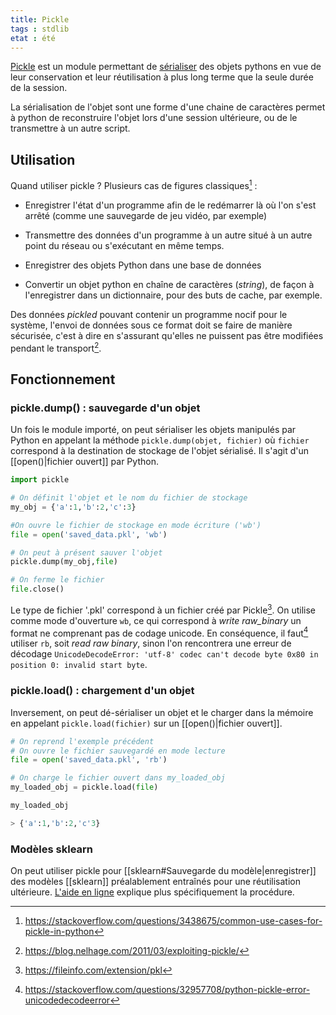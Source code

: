 ```yaml
---
title: Pickle
tags : stdlib
etat : été
---
```

[Pickle](https://docs.python.org/3/library/pickle.html)  est un module permettant de [sérialiser](https://fr.wikipedia.org/wiki/S%C3%A9rialisation) des objets pythons en vue de leur conservation et leur réutilisation à plus long terme que la seule durée de la session. 

La sérialisation de l'objet sont une forme d'une chaine de caractères permet à python de reconstruire l'objet lors d'une session ultérieure, ou de le transmettre à un autre script.

## Utilisation

Quand utiliser pickle ? Plusieurs cas de figures classiques[^1] :

- Enregistrer l'état d'un programme afin de le redémarrer là où l'on s'est arrêté (comme une sauvegarde de jeu vidéo, par exemple)

- Transmettre des données d'un programme à un autre situé à un autre point du réseau ou s'exécutant en même temps.
- Enregistrer des objets Python dans une base de données
- Convertir un objet python en chaîne de caractères (*string*), de façon à l'enregistrer dans un dictionnaire, pour des buts de cache, par exemple.

Des données *pickled* pouvant contenir un programme nocif pour le système, l'envoi de données sous ce format doit se faire de manière sécurisée, c'est à dire en s'assurant qu'elles ne puissent pas être modifiées pendant le transport[^2].

[^1]:https://stackoverflow.com/questions/3438675/common-use-cases-for-pickle-in-python
[^2]:https://blog.nelhage.com/2011/03/exploiting-pickle/
## Fonctionnement

### pickle.dump() : sauvegarde d'un objet

Un fois le module importé, on peut sérialiser les objets manipulés par Python en appelant la méthode `pickle.dump(objet, fichier)` où `fichier` correspond à la destination de stockage de l'objet sérialisé. Il s'agit d'un [[open()|fichier ouvert]] par Python.

```python
import pickle

# On définit l'objet et le nom du fichier de stockage
my_obj = {'a':1,'b':2,'c':3}

#On ouvre le fichier de stockage en mode écriture ('wb')
file = open('saved_data.pkl', 'wb')

# On peut à présent sauver l'objet
pickle.dump(my_obj,file)

# On ferme le fichier
file.close()
```

Le type de fichier '.pkl' correspond à un fichier créé par Pickle[^3]. On utilise comme mode d'ouverture `wb`, ce qui correspond à *write raw_binary* un format ne comprenant pas de codage unicode. En conséquence, il faut[^4] utiliser `rb`, soit *read raw binary*, sinon l'on rencontrera une erreur de décodage `UnicodeDecodeError: 'utf-8' codec can't decode byte 0x80 in position 0: invalid start byte`.

[^3]:https://fileinfo.com/extension/pkl
[^4]: https://stackoverflow.com/questions/32957708/python-pickle-error-unicodedecodeerror

### pickle.load() : chargement d'un objet

Inversement, on peut dé-sérialiser un objet et le charger dans la mémoire en appelant `pickle.load(fichier)` sur un [[open()|fichier ouvert]].

```python
# On reprend l'exemple précédent
# On ouvre le fichier sauvegardé en mode lecture
file = open('saved_data.pkl', 'rb')

# On charge le fichier ouvert dans my_loaded_obj
my_loaded_obj = pickle.load(file)

my_loaded_obj

> {'a':1,'b':2,'c'3}
````

### Modèles sklearn

On peut utiliser pickle pour [[sklearn#Sauvegarde du modèle|enregistrer]] des modèles [[sklearn]] préalablement entraînés pour une réutilisation ultérieure. [L'aide en ligne](https://scikit-learn.org/stable/modules/model_persistence.html#model-persistence) explique plus spécifiquement la procédure.



